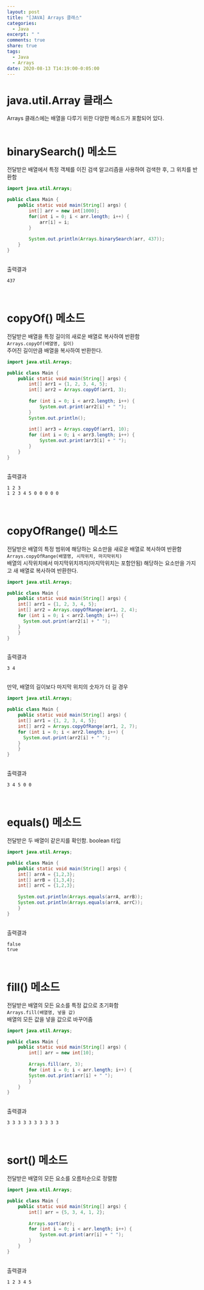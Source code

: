 ```yaml
---
layout: post
title: "[JAVA] Arrays 클래스"
categories:
  - Java
excerpt: " "
comments: true
share: true
tags:
  - Java
  - Arrays
date: 2020-08-13 T14:19:00-0:05:00
---
```


# java.util.Array 클래스
Arrays 클래스에는 배열을 다루기 위한 다양한 메소드가 포함되어 있다.<br/><br/>

# binarySearch() 메소드
전달받은 배열에서 특정 객체를 이진 검색 알고리즘을 사용하여 검색한 후, 그 위치를 반환함<br/>
```java
import java.util.Arrays;

public class Main {
	public static void main(String[] args) {
		int[] arr = new int[1000];
		for(int i = 0; i < arr.length; i++) {
			arr[i] = i;
		}
		
		System.out.println(Arrays.binarySearch(arr, 437));
	}
}
```
<br/>출력결과
```
437
```
<br/>

# copyOf() 메소드
전달받은 배열을 특정 길이의 새로운 배열로 복사하여 반환함<br/>
`Arrays.copyOf(배열명, 길이)`<br/>
주어진 길이만큼 배열을 복사하여 반환한다.
```java
import java.util.Arrays;

public class Main {
	public static void main(String[] args) {
		int[] arr1 = {1, 2, 3, 4, 5};
		int[] arr2 = Arrays.copyOf(arr1, 3);
		
		for (int i = 0; i < arr2.length; i++) {
			System.out.print(arr2[i] + " ");
		}
		System.out.println();
		
		int[] arr3 = Arrays.copyOf(arr1, 10);
		for (int i = 0; i < arr3.length; i++) {
			System.out.print(arr3[i] + " ");
		}
	}
}
``` 
<br/> 출력결과
```
1 2 3 
1 2 3 4 5 0 0 0 0 0
```
<br/>

# copyOfRange() 메소드
전달받은 배열의 특정 범위에 해당하는 요소만을 새로운 배열로 복사하여 반환함<br/>
`Arrays.copyOfRange(배열명, 시작위치, 마지막위치)` <br/>
배열의 시작위치에서 마지막위치까지(마지막위치는 포함안됨) 해당하는 요소만을 가지고 새 배열로 복사하여 반환한다.<br/>
```java
import java.util.Arrays;

public class Main {
	public static void main(String[] args) {
    int[] arr1 = {1, 2, 3, 4, 5};
    int[] arr2 = Arrays.copyOfRange(arr1, 2, 4);
    for (int i = 0; i < arr2.length; i++) {
      System.out.print(arr2[i] + " ");
    }
	}
}
```
<br/>출력결과
```
3 4
```
<br/>
만약, 배열의 길이보다 마지막 위치의 숫자가 더 길 경우

```java
import java.util.Arrays;

public class Main {
	public static void main(String[] args) {
    int[] arr1 = {1, 2, 3, 4, 5};
    int[] arr2 = Arrays.copyOfRange(arr1, 2, 7);
    for (int i = 0; i < arr2.length; i++) {
      System.out.print(arr2[i] + " ");
    }
	}
}
```
<br/>출력결과
```
3 4 5 0 0 
```
<br/>

# equals() 메소드
전달받은 두 배열이 같은지를 확인함. boolean 타입<br/>
```java
import java.util.Arrays;

public class Main {
	public static void main(String[] args) {
    int[] arrA = {1,2,3};
    int[] arrB = {1,3,4};
    int[] arrC = {1,2,3}; 
    
    System.out.println(Arrays.equals(arrA, arrB));
    System.out.println(Arrays.equals(arrA, arrC));
	}
}
```
<br/>출력결과
```
false
true
```
<br/>

# fill() 메소드
전달받은 배열의 모든 요소를 특정 값으로 초기화함<br/>
`Arrays.fill(배열명, 넣을 값)`<br/>
배열의 모든 값을 넣을 값으로 바꾸어줌<br/>

```java
import java.util.Arrays;

public class Main {
	public static void main(String[] args) {
        int[] arr = new int[10];
    
        Arrays.fill(arr, 3);
        for (int i = 0; i < arr.length; i++) {
        System.out.print(arr[i] + " ");
        }
	}
}
```
<br/>출력결과

```
3 3 3 3 3 3 3 3 3 3
```
<br/>

# sort() 메소드
전달받은 배열의 모든 요소를 오름차순으로 정렬함
```java
import java.util.Arrays;

public class Main {
	public static void main(String[] args) {
		int[] arr = {5, 3, 4, 1, 2};
		
		Arrays.sort(arr);
		for (int i = 0; i < arr.length; i++) {
			System.out.print(arr[i] + " ");
		}
	}
}
```
<br/>
출력결과

```
1 2 3 4 5
```
